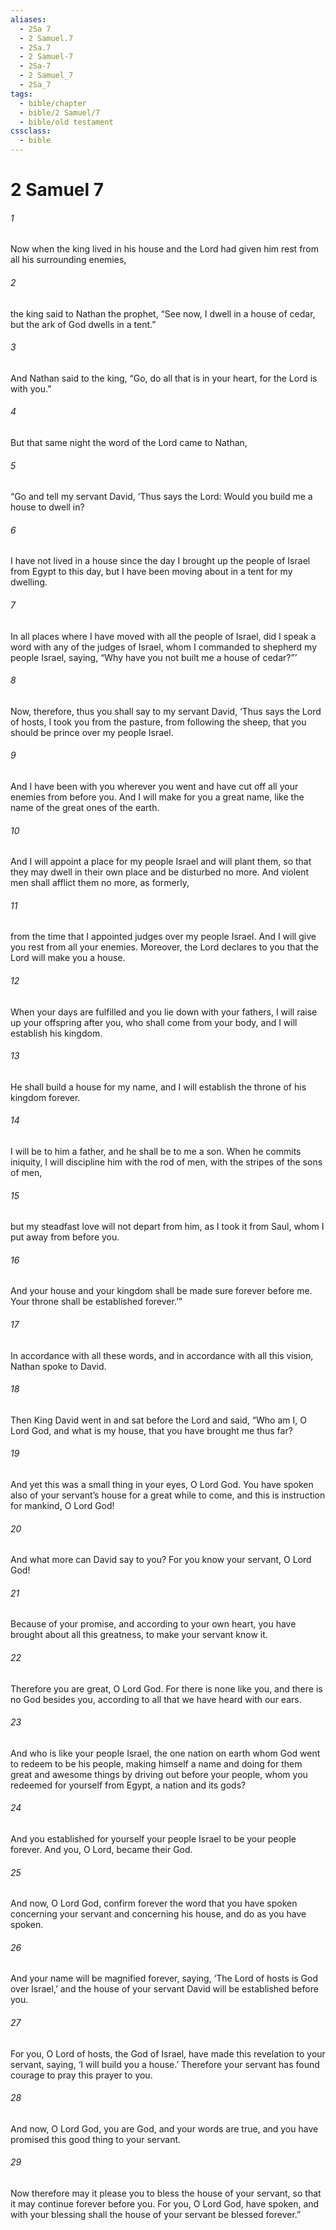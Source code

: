 ```yaml
---
aliases:
  - 2Sa 7
  - 2 Samuel.7
  - 2Sa.7
  - 2 Samuel-7
  - 2Sa-7
  - 2 Samuel_7
  - 2Sa_7
tags:
  - bible/chapter
  - bible/2 Samuel/7
  - bible/old testament
cssclass:
  - bible
---
```


# 2 Samuel 7

###### 1
Now when the king lived in his house and the Lord had given him rest from all his surrounding enemies,
###### 2
the king said to Nathan the prophet, “See now, I dwell in a house of cedar, but the ark of God dwells in a tent.”
###### 3
And Nathan said to the king, “Go, do all that is in your heart, for the Lord is with you.”
###### 4
But that same night the word of the Lord came to Nathan,
###### 5
“Go and tell my servant David, ‘Thus says the Lord: Would you build me a house to dwell in?
###### 6
I have not lived in a house since the day I brought up the people of Israel from Egypt to this day, but I have been moving about in a tent for my dwelling.
###### 7
In all places where I have moved with all the people of Israel, did I speak a word with any of the judges of Israel, whom I commanded to shepherd my people Israel, saying, “Why have you not built me a house of cedar?”’
###### 8
Now, therefore, thus you shall say to my servant David, ‘Thus says the Lord of hosts, I took you from the pasture, from following the sheep, that you should be prince over my people Israel.
###### 9
And I have been with you wherever you went and have cut off all your enemies from before you. And I will make for you a great name, like the name of the great ones of the earth.
###### 10
And I will appoint a place for my people Israel and will plant them, so that they may dwell in their own place and be disturbed no more. And violent men shall afflict them no more, as formerly,
###### 11
from the time that I appointed judges over my people Israel. And I will give you rest from all your enemies. Moreover, the Lord declares to you that the Lord will make you a house.
###### 12
When your days are fulfilled and you lie down with your fathers, I will raise up your offspring after you, who shall come from your body, and I will establish his kingdom.
###### 13
He shall build a house for my name, and I will establish the throne of his kingdom forever.
###### 14
I will be to him a father, and he shall be to me a son. When he commits iniquity, I will discipline him with the rod of men, with the stripes of the sons of men,
###### 15
but my steadfast love will not depart from him, as I took it from Saul, whom I put away from before you.
###### 16
And your house and your kingdom shall be made sure forever before me. Your throne shall be established forever.’”
###### 17
In accordance with all these words, and in accordance with all this vision, Nathan spoke to David.
###### 18
Then King David went in and sat before the Lord and said, “Who am I, O Lord God, and what is my house, that you have brought me thus far?
###### 19
And yet this was a small thing in your eyes, O Lord God. You have spoken also of your servant’s house for a great while to come, and this is instruction for mankind, O Lord God!
###### 20
And what more can David say to you? For you know your servant, O Lord God!
###### 21
Because of your promise, and according to your own heart, you have brought about all this greatness, to make your servant know it.
###### 22
Therefore you are great, O Lord God. For there is none like you, and there is no God besides you, according to all that we have heard with our ears.
###### 23
And who is like your people Israel, the one nation on earth whom God went to redeem to be his people, making himself a name and doing for them great and awesome things by driving out before your people, whom you redeemed for yourself from Egypt, a nation and its gods?
###### 24
And you established for yourself your people Israel to be your people forever. And you, O Lord, became their God.
###### 25
And now, O Lord God, confirm forever the word that you have spoken concerning your servant and concerning his house, and do as you have spoken.
###### 26
And your name will be magnified forever, saying, ‘The Lord of hosts is God over Israel,’ and the house of your servant David will be established before you.
###### 27
For you, O Lord of hosts, the God of Israel, have made this revelation to your servant, saying, ‘I will build you a house.’ Therefore your servant has found courage to pray this prayer to you.
###### 28
And now, O Lord God, you are God, and your words are true, and you have promised this good thing to your servant.
###### 29
Now therefore may it please you to bless the house of your servant, so that it may continue forever before you. For you, O Lord God, have spoken, and with your blessing shall the house of your servant be blessed forever.”


